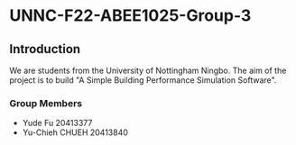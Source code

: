 # UNNC-F22-ABEE1025-Group-3
## Introduction
We are students from the University of Nottingham Ningbo. The aim of the project is to build "A Simple Building Performance Simulation Software". 

### Group Members

* Yude Fu 20413377
* Yu-Chieh CHUEH 20413840
